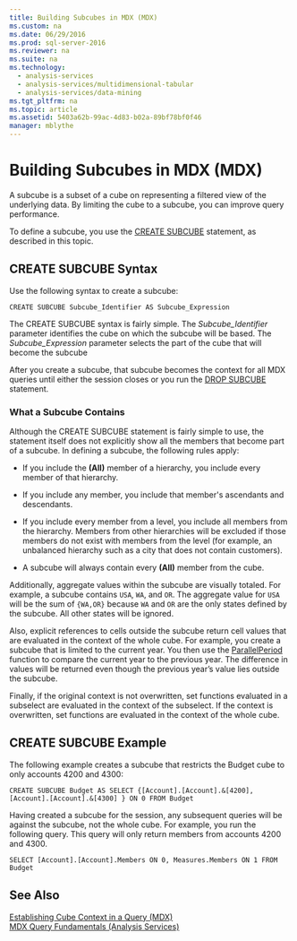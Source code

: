 ```yaml
---
title: Building Subcubes in MDX (MDX)
ms.custom: na
ms.date: 06/29/2016
ms.prod: sql-server-2016
ms.reviewer: na
ms.suite: na
ms.technology: 
  - analysis-services
  - analysis-services/multidimensional-tabular
  - analysis-services/data-mining
ms.tgt_pltfrm: na
ms.topic: article
ms.assetid: 5403a62b-99ac-4d83-b02a-89bf78bf0f46
manager: mblythe
---
```

# Building Subcubes in MDX (MDX)
A subcube is a subset of a cube on representing a filtered view of the underlying data. By limiting the cube to a subcube, you can improve query performance.  
  
 To define a subcube, you use the [CREATE SUBCUBE](assetId:///15b6ac4c-b68a-4f9f-b33c-f5f7c4a74535) statement, as described in this topic.  
  
## CREATE SUBCUBE Syntax  
 Use the following syntax to create a subcube:  
  
```  
CREATE SUBCUBE Subcube_Identifier AS Subcube_Expression  
```  
  
 The CREATE SUBCUBE syntax is fairly simple. The *Subcube_Identifier* parameter identifies the cube on which the subcube will be based. The *Subcube_Expression* parameter selects the part of the cube that will become the subcube  
  
 After you create a subcube, that subcube becomes the context for all MDX queries until either the session closes or you run the [DROP SUBCUBE](assetId:///d8771b38-7a8f-40b2-947f-dd6d47e89ae3) statement.  
  
### What a Subcube Contains  
 Although the CREATE SUBCUBE statement is fairly simple to use, the statement itself does not explicitly show all the members that become part of a subcube. In defining a subcube, the following rules apply:  
  
-   If you include the **(All)** member of a hierarchy, you include every member of that hierarchy.  
  
-   If you include any member, you include that member's ascendants and descendants.  
  
-   If you include every member from a level, you include all members from the hierarchy. Members from other hierarchies will be excluded if those members do not exist with members from the level (for example, an unbalanced hierarchy such as a city that does not contain customers).  
  
-   A subcube will always contain every **(All)** member from the cube.  
  
 Additionally, aggregate values within the subcube are visually totaled. For example, a subcube contains `USA`, `WA`, and `OR`. The aggregate value for `USA` will be the sum of `{WA,OR}` because `WA` and `OR` are the only states defined by the subcube. All other states will be ignored.  
  
 Also, explicit references to cells outside the subcube return cell values that are evaluated in the context of the whole cube. For example, you create a subcube that is limited to the current year. You then use the [ParallelPeriod](assetId:///9c87f5a6-5694-46f1-9890-bd9705190ea7) function to compare the current year to the previous year. The difference in values will be returned even though the previous year’s value lies outside the subcube.  
  
 Finally, if the original context is not overwritten, set functions evaluated in a subselect are evaluated in the context of the subselect. If the context is overwritten, set functions are evaluated in the context of the whole cube.  
  
## CREATE SUBCUBE Example  
 The following example creates a subcube that restricts the Budget cube to only accounts 4200 and 4300:  
  
 `CREATE SUBCUBE Budget AS SELECT {[Account].[Account].&[4200], [Account].[Account].&[4300] } ON 0 FROM Budget`  
  
 Having created a subcube for the session, any subsequent queries will be against the subcube, not the whole cube. For example, you run the following query. This query will only return members from accounts 4200 and 4300.  
  
 `SELECT [Account].[Account].Members ON 0, Measures.Members ON 1 FROM Budget`  
  
## See Also  
 [Establishing Cube Context in a Query (MDX)](../../Topics/TopicNameContainA/Establishing-Cube-Context-in-a-Query--MDX-.md)   
 [MDX Query Fundamentals (Analysis Services)](../../Topics/TopicNameNotContainA/MDX-Query-Fundamentals--Analysis-Services-.md)